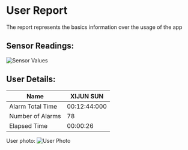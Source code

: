 # User Report
The report represents the basics information over the usage of the app
## Sensor Readings:
![Sensor Values](C:\Users\icadmin\user_ui\gui/data/img/graphs/graph_20240829142956_2.png)
## User Details:
| Name | XIJUN  SUN |
| --- | --- |
| Alarm Total Time | 00:12:44:000 |
| Number of Alarms | 78 |
| Elapsed Time | 00:00:26 |
User photo:
![User Photo](C:/Users/icadmin/Pictures/yanyan.jpg)
